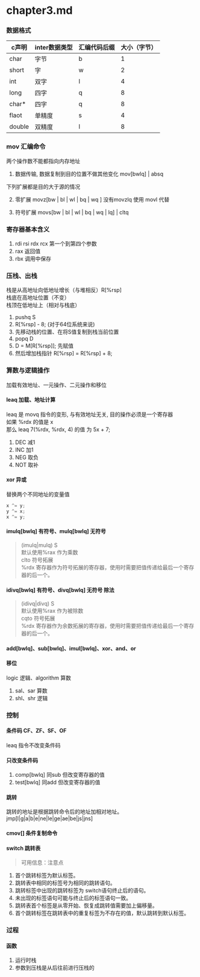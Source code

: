 chapter3.md
===========


### 数据格式

c声明  | inter数据类型   | 汇编代码后缀   | 大小（字节）
------ | --------------- | -------------- | ------
char   | 字节            | b              | 1
short  | 字              | w              | 2
int    | 双字            | l              | 4
long   | 四字            | q              | 8
char\* | 四字            | q              | 8
flaot  | 单精度          | s              | 4
double | 双精度          | l              | 8


### mov 汇编命令

两个操作数不能都指向内存地址
1. 数据传输, 数据复制到目的位置不做其他变化
mov[bwlq] | absq

下列扩展都是目的大于源的情况

2. 零扩展
movz[bw | bl | wl | bq | wq ] 没有movzlq 使用 movl 代替

3. 符号扩展
movs[bw | bl | wl | bq | wq | lq] | cltq

### 寄存器基本含义

1. rdi rsi rdx rcx 第一个到第四个参数
2. rax 返回值
3. rbx 调用中保存

### 压栈、出栈

栈是从高地址向低地址增长（与堆相反）R[%rsp]<br>
栈底在高地址位置（不变）<br>
栈顶在低地址上（相对与栈底）<br>

1. pushq S<br>
2. R[%rsp] - 8; (对于64位系统来说)<br>
3. 先移动栈的位置、在将S值复制到栈当前位置<br>
4. popq D<br>
5. D = M[R[%rsp]]; 先赋值<br>
6. 然后增加栈指针 R[%rsp] = R[%rsp] + 8;<br>

### 算数与逻辑操作

加载有效地址、一元操作、二元操作和移位

#### leaq 加载、地址计算

leaq 是 movq 指令的变形, 与有效地址无关, 目的操作必须是一个寄存器<br>
如果 %rdx 的值是 x<br>
那么 leaq 7(%rdx, %rdx, 4) 的值 为 5x + 7;<br>

1. DEC 减1
2. INC 加1
3. NEG 取负
4. NOT 取补

#### xor 异或

替换两个不同地址的变量值

```c
x ^= y;
y ^= x;
x ^= y;
```

#### imulq[bwlq] 有符号、mulq[bwlq] 无符号

> (imulq|mulq) S<br>
> 默认使用%rax 作为乘数<br>
> clto 符号拓展<br>
> %rdx 寄存器作为符号拓展的寄存器，使用时需要把值传递给最后一个寄存器的后一个。<br>

#### idivq[bwlq] 有符号、divq[bwlq] 无符号 除法

> (idivq|divq) S<br>
> 默认使用%rax 作为被除数<br>
> cqto 符号拓展<br>
> %rdx 寄存器作为余数拓展的寄存器，使用时需要把值传递给最后一个寄存器的后一个。<br>

#### add[bwlq]、sub[bwlq]、imul[bwlq]、xor、and、or

#### 移位

logic 逻辑、algorithm 算数

1. sal、sar 算数
2. shl、shr 逻辑

### 控制

#### 条件码 CF、ZF、SF、OF

leaq 指令不改变条件码

#### 只改变条件码

1. comp[bwlq] 同sub 但改变寄存器的值
2. test[bwlq] 同add 但改变寄存器的值

#### 跳转

跳转的地址是根据跳转命令后的地址加相对地址。<br>
jmp[l|g|a|b|e|ne|le|ge|ae|be|js|jns]<br>

#### cmov[] 条件复制命令

#### switch 跳转表

> 可用信息：注意点

1. 首个跳转标签为默认标签。
2. 跳转表中相同的标签号为相同的跳转语句。
3. 跳转标签中出现的跳转标签为 switch语句终止后的语句。
4. 未出现的标签语句可能与终止后的标签语句一致。
5. 跳转表首个标签是从零开始、恢复成跳转值需要加上偏移量。
6. 首个跳转标签在跳转表中的重复标签为不存在的值，默认跳转到默认标签。

### 过程

#### 函数

1. 运行时栈
2. 参数到压栈是从后往前进行压栈的
